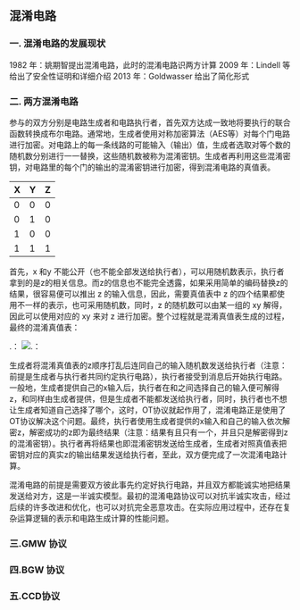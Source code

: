 ## 混淆电路

### 一. 混淆电路的发展现状

1982 年：姚期智提出混淆电路，此时的混淆电路识两方计算
2009 年：Lindell 等给出了安全性证明和详细介绍
2013 年：Goldwasser 给出了简化形式

### 二. 两方混淆电路

参与的双方分别是电路生成者和电路执行者，首先双方达成一致地将要执行的联合函数转换成布尔电路。通常地，生成者使用对称加密算法（AES等）对每个门电路进行加密。对电路上的每一条线路的可能输入（输出）值，生成者选取对等个数的随机数分别进行一一替换，这些随机数被称为混淆密钥。生成者再利用这些混淆密钥，对电路里的每个门的输出的混淆密钥进行加密，得到混淆电路的真值表。

|  X  |  Y |  Z  |
|:----|:---|:----|
|   0 |  0 |  0  |
|   0 |  1 |  0  |
|   1 |  0 |  0  |
|   1 |  1 |  1  |

首先，x 和y 不能公开（也不能全部发送给执行者），可以用随机数表示，执行者拿到的是z的相关信息。而z的信息也不能完全透露，如果采用简单的编码替换z的结果，很容易便可以推出 z 的输入信息，因此，需要真值表中 z 的四个结果都使用不一样的表示，也可采用随机数，同时，z 的随机数可以由某一组的 xy 解得，因此可以使用对应的 xy 来对 z 进行加密。整个过程就是混淆真值表生成的过程，最终的混淆真值表：

.： 
    ![.： 
](https://github.com/guoshijiang/cryptography/blob/master/img/121.png)


生成者将混淆真值表的z顺序打乱后连同自己的输入随机数发送给执行者（注意：前提是生成者与执行者共同约定执行电路），执行者接受到消息后开始执行电路。一般地，生成者提供自己的x输入后，执行者在和之间选择自己的输入便可解得z，和同样由生成者提供，但是生成者不能都发送给执行者，同时，执行者也不想让生成者知道自己选择了哪个，这时，OT协议就起作用了，混淆电路正是使用了OT协议解决这个问题。最终，执行者使用生成者提供的x输入和自己的输入依次解密z，解密成功的z即为最终结果（注意：结果有且只有一个，并且只是解密得到z的混淆密钥）。执行者再将结果也即混淆密钥发送给生成者，生成者对照真值表把密钥对应的真实z的输出结果发送给执行者，至此，双方便完成了一次混淆电路计算。

混淆电路的前提是需要双方彼此事先约定好执行电路，并且双方都能诚实地把结果发送给对方，这是一半诚实模型。最初的混淆电路协议可以对抗半诚实攻击，经过后续的许多改进和优化，也可以对抗完全恶意攻击。在实际应用过程中，还存在复杂运算逻辑的表示和电路生成计算的性能问题。

### 三.GMW 协议

### 四.BGW 协议

### 五.CCD协议

